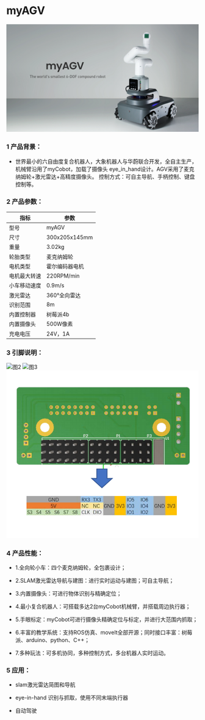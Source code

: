 # myAGV

![图8](./image/小车初次使用/图8.jpg)

### 1 产品背景：
* 世界最小的六自由度复合机器人，大象机器人与华蔚联合开发，全自主生产，机械臂沿用了myCobot，加载了摄像头 eye_in_hand设计。AGV采用了麦克纳姆轮+激光雷达+高精度摄像头。 控制方式：可自主导航、手柄控制、键盘控制等。

### 2 产品参数：

| 指标        | 参数              |
| ------------ | ----------------- |
| 型号         | myAGV             |
| 尺寸        | 300x205x145mm        |
| 重量      | 3.02kg              |
| 轮胎类型     | 麦克纳姆轮            |
| 电机类型 | 霍尔编码器电机         |
| 电机最大转速     | 220RPM/min              |
| 小车移动速度   | 0.9m/s          |
| 激光雷达   | 360°全向雷达          |
| 识别范围       | 8m           |
| 内置控制器    | 树莓派4b          |
| 内置摄像头     | 500W像素       |
| 充电电压    | 24V，1A        |

### 3 引脚说明：
![图2](./image/小车初次使用/图2.png)
![图3](./image/小车初次使用/图3.png)
![图1](./image/小车初次使用/图1.png)


### 4 产品性能：
* 1.全向轮小车：四个麦克纳姆轮，全包裹设计；

* 2.SLAM激光雷达导航与建图：进行实时运动与建图；可自主导航；

* 3.内置摄像头：可进行物体识别与精确定位；

* 4.最小复合机器人：可搭载多达2台myCobot机械臂，并搭载周边执行器；

* 5.手眼标定：myCobot可进行摄像头精确定位与标定，并进行大范围内抓取；

* 6.丰富的教学系统：支持ROS仿真、moveIt全部开源；同时接口丰富：树莓派、arduino、python、C++；

* 7.多种玩法：可多机协同，多种控制方式，多台机器人实时运动。

### 5 应用：
* slam激光雷达简图和导航

* eye-in-hand 识别与抓取，使用不同末端执行器

* 自动驾驶

